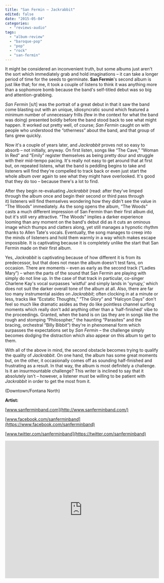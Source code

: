 ```yaml
---
title: "San Fermin – Jackrabbit"
edited: false
date: "2015-05-04"
categories:
  - "reviews-audio"
tags:
  - "album-review"
  - "baroque-pop"
  - "pop"
  - "rock"
  - "san-fermin"
---
```


It might be considered an inconvenient truth, but some albums just aren't the sort which immediately grab and hold imaginations – it can take a longer period of time for the seeds to germinate. **San Fermin**'s second album is just like that; for me, it took a couple of listens to think it was anything more than a sophomore bomb because the band's self-titled debut was so big and attention-grabbing.

_San Fermin_ \[s/t\] was the portrait of a great debut in that it saw the band come blasting out with an unique, idiosyncratic sound which featured a minimum number of unnecessary frills (few in the context for what the band was doing) presented boldly before the band stood back to see what might happen. It worked out pretty well, of course; _San Fermin_ caught on with people who understood the “otherness” about the band, and that group of fans grew quickly.

Now it's a couple of years later, and _Jackrabbit_ proves not so easy to absorb – not initially, anyway. On first listen, songs like “The Cave,” “Woman In Red” and “Emily” register themselves as being pretty dour and struggle with their mid-tempo pacing. It's really not easy to get around that at first but, on repeated listens, what the band is peddling begins to take and listeners will find they're compelled to track back or even just start the whole album over again to see what they might have overlooked. It's good that they do too – because there's a lot to find.

After they begin re-evaluating _Jackrabbit_ (read: after they've limped through the album once and begin their second or third pass through it) listeners will find themselves wondering how they didn't see the value in “The Woods” immediately. As the song opens the album, “The Woods” casts a much different impression of San Fermin than their first album did, but it's still very attractive. “The Woods” implies a darker experience looming than any moment on the band's debut did as it cuts an ominous image which thumps and clatters along, yet still manages a hypnotic rhythm thanks to Allen Tate's vocals. Eventually, the song manages to creep into the minds of listeners and hold them warmly in a way which makes escape impossible. It is captivating because it is completely unlike the start that San Fermin made on their first album.

Yes, _Jackrabbit_ is captivating because of how different it is from its predecessor, but that does not mean the album doesn't test fans, on occasion. There are moments – even as early as the second track (“Ladies Mary”) – when the parts of the sound that San Fermin are playing with simply do not line up. In the case of that track in particular, co-singer Charlene Kay's vocal surpasses 'wistful' and simply lands in 'syrupy,' which does not suit the darker overall tone of the album at all. Also, there are far too many instrumental asides on _Jackrabbit_; often clocking in at a minute or less, tracks like “Ecstatic Thoughts,” “The Glory” and “Halcyon Days” don't feel so much like dramatic asides as they do like pointless channel surfing moments which really don't add anything other than a 'half-finished' vibe to the proceedings. Granted, when the band is on (as they are in songs like the rough and stomping “Philosopher,” the haunting “Parasites” and the bracing, orchestral “Billy Bibbit”) they're in phenomenal form which surpasses the expectations set by _San Fermin_ – the challenge simply becomes dodging the distraction which also appear on this album to get to them.

With all of the above in mind, the second obstacle becomes trying to qualify the quality of _Jackrabbit_. On one hand, the album has some great moments but, on the other, it occasionally comes off as sounding half-finished and frustrating as a result. In that way, the album is most definitely a challenge. Is it an insurmountable challenge? This writer is inclined to say that it absolutely isn't – however, a listener must be willing to be patient with _Jackrabbit_ in order to get the most from it.

(Downtown/Fontana North)

**Artist:**

[www.sanferminband.com](http://www.sanferminband.com/)

[www.facebook.com/sanferminband](https://www.facebook.com/sanferminband)

[www.twitter.com/sanferminband](https://twitter.com/sanferminband)

<iframe src="https://w.soundcloud.com/player/?url=https%3A//api.soundcloud.com/tracks/180158738&amp;auto_play=false&amp;hide_related=false&amp;show_comments=true&amp;show_user=true&amp;show_reposts=false&amp;visual=true" width="100%" height="450" frameborder="no" scrolling="no"></iframe>
